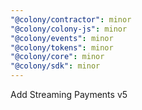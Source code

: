 ```yaml
---
"@colony/contractor": minor
"@colony/colony-js": minor
"@colony/events": minor
"@colony/tokens": minor
"@colony/core": minor
"@colony/sdk": minor
---
```


Add Streaming Payments v5
